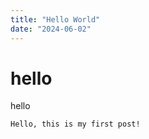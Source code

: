 ```yaml
---
title: "Hello World"
date: "2024-06-02"
---
```

# hello
hello
```bash
Hello, this is my first post!
```